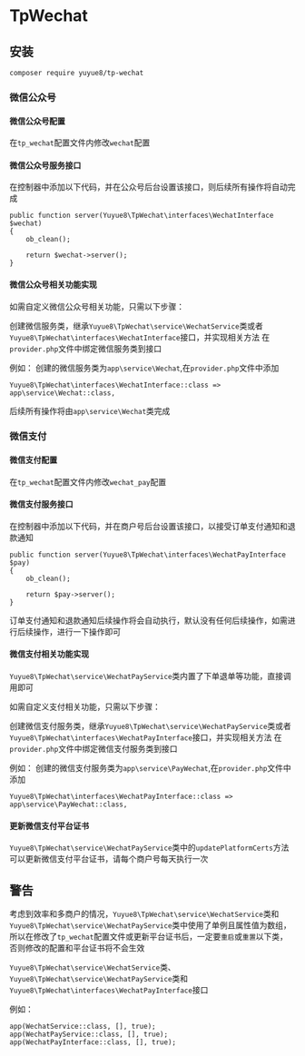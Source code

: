 # TpWechat

## 安装
~~~
composer require yuyue8/tp-wechat
~~~

### 微信公众号

#### 微信公众号配置

在`tp_wechat`配置文件内修改`wechat`配置

#### 微信公众号服务接口

在控制器中添加以下代码，并在公众号后台设置该接口，则后续所有操作将自动完成
```
public function server(Yuyue8\TpWechat\interfaces\WechatInterface $wechat)
{
    ob_clean();
    
    return $wechat->server();
}
```

#### 微信公众号相关功能实现

如需自定义微信公众号相关功能，只需以下步骤：

创建微信服务类，继承`Yuyue8\TpWechat\service\WechatService`类或者`Yuyue8\TpWechat\interfaces\WechatInterface`接口，并实现相关方法
在`provider.php`文件中绑定微信服务类到接口

例如：
创建的微信服务类为`app\service\Wechat`,在`provider.php`文件中添加
```
Yuyue8\TpWechat\interfaces\WechatInterface::class => app\service\Wechat::class,
```

后续所有操作将由`app\service\Wechat`类完成

### 微信支付

#### 微信支付配置

在`tp_wechat`配置文件内修改`wechat_pay`配置

#### 微信支付服务接口

在控制器中添加以下代码，并在商户号后台设置该接口，以接受订单支付通知和退款通知
```
public function server(Yuyue8\TpWechat\interfaces\WechatPayInterface $pay)
{
    ob_clean();
    
    return $pay->server();
}
```

订单支付通知和退款通知后续操作将会自动执行，默认没有任何后续操作，如需进行后续操作，进行一下操作即可

#### 微信支付相关功能实现

`Yuyue8\TpWechat\service\WechatPayService`类内置了下单退单等功能，直接调用即可

如需自定义支付相关功能，只需以下步骤：

创建微信支付服务类，继承`Yuyue8\TpWechat\service\WechatPayService`类或者`Yuyue8\TpWechat\interfaces\WechatPayInterface`接口，并实现相关方法
在`provider.php`文件中绑定微信支付服务类到接口

例如：
创建的微信支付服务类为`app\service\PayWechat`,在`provider.php`文件中添加
```
Yuyue8\TpWechat\interfaces\WechatPayInterface::class => app\service\PayWechat::class,
```

#### 更新微信支付平台证书

`Yuyue8\TpWechat\service\WechatPayService`类中的`updatePlatformCerts`方法可以更新微信支付平台证书，请每个商户号每天执行一次

## 警告

考虑到效率和多商户的情况，`Yuyue8\TpWechat\service\WechatService`类和`Yuyue8\TpWechat\service\WechatPayService`类中使用了单例且属性值为数组，所以在修改了`tp_wechat`配置文件或更新平台证书后，一定要`重启`或`重置`以下类，否则修改的配置和平台证书将不会生效

`Yuyue8\TpWechat\service\WechatService`类、`Yuyue8\TpWechat\service\WechatPayService`类和`Yuyue8\TpWechat\interfaces\WechatPayInterface`接口

例如：
```
app(WechatService::class, [], true);
app(WechatPayService::class, [], true);
app(WechatPayInterface::class, [], true);
```
